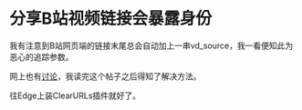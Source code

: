 # 分享B站视频链接会暴露身份

我有注意到B站网页端的链接末尾总会自动加上一串vd_source，我一看便知此为恶心的追踪参数。

网上也有[讨论](https://github.com/the1812/Bilibili-Evolved/discussions/3424)，我读完这个帖子之后得知了解决方法。

往Edge上装ClearURLs插件就好了。
